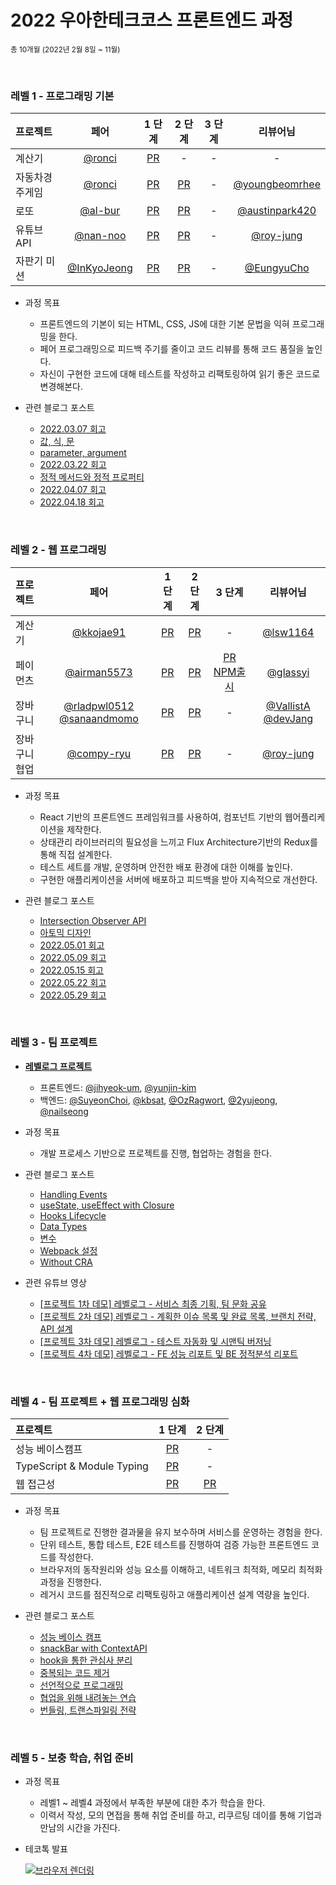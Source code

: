 # 2022 우아한테크코스 프론트엔드 과정

<sub>총 10개월 (2022년 2월 8일 ~ 11월)</sub>

<br />

### 레벨 1 - 프로그래밍 기본

| 프로젝트       |                     페어                     |                                  1 단계                                   |                                   2 단계                                   | 3 단계 |                      리뷰어님                      |
| :------------- | :------------------------------------------: | :-----------------------------------------------------------------------: | :------------------------------------------------------------------------: | :----: | :------------------------------------------------: |
| 계산기         |      [@ronci](https://github.com/ronci)      |    [PR](https://github.com/woowacourse/javascript-calculator/pull/46)     |                                     -                                      |   -    |                         -                          |
| 자동차경주게임 |      [@ronci](https://github.com/ronci)      |     [PR](https://github.com/woowacourse/javascript-racingcar/pull/87)     |     [PR](https://github.com/woowacourse/javascript-racingcar/pull/141)     |   -    | [@youngbeomrhee](https://github.com/youngbeomrhee) |
| 로또           |     [@al-bur](https://github.com/al-bur)     |       [PR](https://github.com/woowacourse/javascript-lotto/pull/87)       |       [PR](https://github.com/woowacourse/javascript-lotto/pull/120)       |   -    | [@austinpark420](https://github.com/austinpark420) |
| 유튜브API      |    [@nan-noo](https://github.com/nan-noo)    | [PR](https://github.com/woowacourse/javascript-youtube-classroom/pull/86) | [PR](https://github.com/woowacourse/javascript-youtube-classroom/pull/115) |   -    |      [@roy-jung](https://github.com/roy-jung)      |
| 자판기 미션    | [@InKyoJeong](https://github.com/InKyoJeong) |  [PR](https://github.com/woowacourse/javascript-vendingmachine/pull/27)   |   [PR](https://github.com/woowacourse/javascript-vendingmachine/pull/47)   |   -    |     [@EungyuCho](https://github.com/EungyuCho)     |

- 과정 목표

  - 프론트엔드의 기본이 되는 HTML, CSS, JS에 대한 기본 문법을 익혀 프로그래밍을 한다.
  - 페어 프로그래밍으로 피드백 주기를 줄이고 코드 리뷰를 통해 코드 품질을 높인다.
  - 자신이 구현한 코드에 대해 테스트를 작성하고 리팩토링하여 읽기 좋은 코드로 변경해본다.

- 관련 블로그 포스트

  - [2022.03.07 회고](https://velog.io/@giriboy/2022.03.07-%ED%9A%8C%EA%B3%A0)
  - [값, 식, 문](https://velog.io/@giriboy/%EA%B0%92-%EC%8B%9D-%EB%AC%B8)
  - [parameter, argument](https://velog.io/@giriboy/parameter-argument)
  - [2022.03.22 회고](https://velog.io/@giriboy/2022.03.22-%ED%9A%8C%EA%B3%A0)
  - [정적 메서드와 정적 프로퍼티](https://velog.io/@giriboy/%EC%A0%95%EC%A0%81-%EB%A9%94%EC%84%9C%EB%93%9C%EC%99%80-%EC%A0%95%EC%A0%81-%ED%94%84%EB%A1%9C%ED%8D%BC%ED%8B%B0)
  - [2022.04.07 회고](https://velog.io/@giriboy/2022.04.07-%ED%9A%8C%EA%B3%A0)
  - [2022.04.18 회고](https://velog.io/@giriboy/2022.04.18-%ED%9A%8C%EA%B3%A0)

<br/>

### 레벨 2 - 웹 프로그래밍

| 프로젝트      |                                             페어                                              |                                1 단계                                 |                                2 단계                                 |                                                     3 단계                                                      |                                    리뷰어님                                     |
| :------------ | :-------------------------------------------------------------------------------------------: | :-------------------------------------------------------------------: | :-------------------------------------------------------------------: | :-------------------------------------------------------------------------------------------------------------: | :-----------------------------------------------------------------------------: |
| 계산기        |                           [@kkojae91](https://github.com/kkojae91)                            |     [PR](https://github.com/woowacourse/react-calculator/pull/1)      |     [PR](https://github.com/woowacourse/react-calculator/pull/47)     |                                                        -                                                        |                     [@lsw1164](https://github.com/lsw1164)                      |
| 페이먼츠      |                         [@airman5573](https://github.com/airman5573)                          |      [PR](https://github.com/woowacourse/react-payments/pull/86)      |     [PR](https://github.com/woowacourse/react-payments/pull/127)      | [PR](https://github.com/woowacourse/react-payments/pull/157) [NPM출시](https://www.npmjs.com/package/kyoul-pay) |                     [@glassyi](https://github.com/glassyi)                      |
| 장바구니      | [@rladpwl0512](https://github.com/rladpwl0512) [@sanaandmomo](https://github.com/sanaandmomo) |   [PR](https://github.com/woowacourse/react-shopping-cart/pull/66)    |   [PR](https://github.com/woowacourse/react-shopping-cart/pull/121)   |                                                        -                                                        | [@VallistA](https://github.com/Vallista) [@devJang](https://github.com/devJang) |
| 장바구니 협업 |                          [@compy-ryu](https://github.com/compy-ryu)                           | [PR](https://github.com/woowacourse/react-shopping-cart-prod/pull/35) | [PR](https://github.com/woowacourse/react-shopping-cart-prod/pull/55) |                                                        -                                                        |                    [@roy-jung](https://github.com/roy-jung)                     |

- 과정 목표

  - React 기반의 프론트엔드 프레임워크를 사용하여, 컴포넌트 기반의 웹어플리케이션을 제작한다.
  - 상태관리 라이브러리의 필요성을 느끼고 Flux Architecture기반의 Redux를 통해 직접 설계한다.
  - 테스트 세트를 개발, 운영하며 안전한 배포 환경에 대한 이해를 높인다.
  - 구현한 애플리케이션을 서버에 배포하고 피드백을 받아 지속적으로 개선한다.

- 관련 블로그 포스트

  - [Intersection Observer API](https://velog.io/@giriboy/Intersection-Observer-API)
  - [아토믹 디자인](https://velog.io/@giriboy/%EC%95%84%ED%86%A0%EB%AF%B9-%EB%94%94%EC%9E%90%EC%9D%B8)
  - [2022.05.01 회고](https://velog.io/@giriboy/2022.05.01-%ED%9A%8C%EA%B3%A0)
  - [2022.05.09 회고](https://velog.io/@giriboy/2022.05.09-%ED%9A%8C%EA%B3%A0)
  - [2022.05.15 회고](https://velog.io/@giriboy/2022.05.15-%ED%9A%8C%EA%B3%A0)
  - [2022.05.22 회고](https://velog.io/@giriboy/2022.05.22-%ED%9A%8C%EA%B3%A0)
  - [2022.05.29 회고](https://velog.io/@giriboy/2022.05.29-%ED%9A%8C%EA%B3%A0)

<br/>

### 레벨 3 - 팀 프로젝트

- [**레벨로그 프로젝트**](https://github.com/woowacourse-teams/2022-levellog)

  - 프론트엔드: [@jihyeok-um](https://github.com/jihyeok-um), [@yunjin-kim](https://github.com/yunjin-kim)
  - 백엔드: [@SuyeonChoi](https://github.com/SuyeonChoi), [@kbsat](https://github.com/kbsat), [@OzRagwort](https://github.com/OzRagwort), [@2yujeong](https://github.com/2yujeong), [@nailseong](https://github.com/nailseong)

- 과정 목표

  - 개발 프로세스 기반으로 프로젝트를 진행, 협업하는 경험을 한다.

- 관련 블로그 포스트

  - [Handling Events](https://velog.io/@giriboy/Handling-Events)
  - [useState, useEffect with Closure](https://velog.io/@giriboy/useState-useEffect-with-Closure)
  - [Hooks Lifecycle](https://velog.io/@giriboy/Hooks-Lifecycle)
  - [Data Types](https://velog.io/@giriboy/Data-Types)
  - [변수](https://velog.io/@giriboy/%EB%B3%80%EC%88%98)
  - [Webpack 설정](https://velog.io/@giriboy/Webpack-%EC%84%A4%EC%A0%95)
  - [Without CRA](https://velog.io/@giriboy/Without-CRA)

- 관련 유튜브 영상
  - [[프로젝트 1차 데모] 레벨로그 - 서비스 최종 기획, 팀 문화 공유](https://www.youtube.com/watch?v=-WfwFTYKa90)
  - [[프로젝트 2차 데모] 레벨로그 - 계획한 이슈 목록 및 완료 목록, 브랜치 전략, API 설계](https://www.youtube.com/watch?v=yH1d5MF6s54)
  - [[프로젝트 3차 데모] 레벨로그 - 테스트 자동화 및 시맨틱 버저닝](https://www.youtube.com/watch?v=5-6levr8Nxw)
  - [[프로젝트 4차 데모] 레벨로그 - FE 성능 리포트 및 BE 정적분석 리포트](https://www.youtube.com/watch?v=r1vOel1zDn8)

<br/>

### 레벨 4 - 팀 프로젝트 + 웹 프로그래밍 심화

| 프로젝트                   |                           1 단계                           |                          2 단계                           |
| :------------------------- | :--------------------------------------------------------: | :-------------------------------------------------------: |
| 성능 베이스캠프            | [PR](https://github.com/woowacourse/perf-basecamp/pull/34) |                             -                             |
| TypeScript & Module Typing |   [PR](https://github.com/woowacourse/ts-module/pull/14)   |                             -                             |
| 웹 접근성                  | [PR](https://github.com/woowacourse/a11y-airline/pull/36)  | [PR](https://github.com/woowacourse/a11y-airline/pull/73) |

- 과정 목표

  - 팀 프로젝트로 진행한 결과물을 유지 보수하며 서비스를 운영하는 경험을 한다.
  - 단위 테스트, 통합 테스트, E2E 테스트를 진행하여 검증 가능한 프론트엔드 코드를 작성한다.
  - 브라우저의 동작원리와 성능 요소를 이해하고, 네트워크 최적화, 메모리 최적화 과정을 진행한다.
  - 레거시 코드를 점진적으로 리팩토링하고 애플리케이션 설계 역량을 높인다.

- 관련 블로그 포스트

  - [성능 베이스 캠프](https://velog.io/@giriboy/%EC%84%B1%EB%8A%A5-%EB%B2%A0%EC%9D%B4%EC%8A%A4-%EC%BA%A0%ED%94%84)
  - [snackBar with ContextAPI](https://velog.io/@giriboy/ContextAPI-z0r0peem)
  - [hook을 통한 관심사 분리](https://velog.io/@giriboy/hook%EC%9D%84-%ED%86%B5%ED%95%9C-%EA%B4%80%EC%8B%AC%EC%82%AC-%EB%B6%84%EB%A6%AC)
  - [중복되는 코드 제거](https://velog.io/@giriboy/%EC%A4%91%EB%B3%B5%EB%90%98%EB%8A%94-%EC%BD%94%EB%93%9C-%EC%A0%9C%EA%B1%B0)
  - [선언적으로 프로그래밍](https://velog.io/@giriboy/%EC%84%A0%EC%96%B8%EC%A0%81%EC%9C%BC%EB%A1%9C-%ED%94%84%EB%A1%9C%EA%B7%B8%EB%9E%98%EB%B0%8D)
  - [협업을 위해 내려놓는 연습](https://velog.io/@giriboy/%ED%98%91%EC%97%85%EC%9D%84-%EC%9C%84%ED%95%B4-%EB%82%B4%EB%A0%A4%EB%86%93%EB%8A%94-%EC%97%B0%EC%8A%B5)
  - [번들링, 트랜스파일링 전략](https://velog.io/@giriboy/%EB%B2%88%EB%93%A4%EB%A7%81-%ED%8A%B8%EB%9E%9C%EC%8A%A4%ED%8C%8C%EC%9D%BC%EB%A7%81-%EC%A0%84%EB%9E%B5)

<br/>

### 레벨 5 - 보충 학습, 취업 준비

- 과정 목표

  - 레벨1 ~ 레벨4 과정에서 부족한 부분에 대한 추가 학습을 한다.
  - 이력서 작성, 모의 면접을 통해 취업 준비를 하고, 리쿠르팅 데이를 통해 기업과 만남의 시간을 가진다.

- 테코톡 발표

  [![브라우저 렌더링](https://img.youtube.com/vi/v8H5ujL4Tt8/0.jpg)](https://www.youtube.com/watch?v=v8H5ujL4Tt8)

